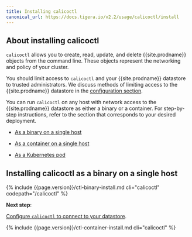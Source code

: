 ```yaml
---
title: Installing calicoctl
canonical_url: https://docs.tigera.io/v2.2/usage/calicoctl/install
---
```


## About installing calicoctl

`calicoctl` allows you to create, read, update, and delete {{site.prodname}} objects
from the command line. These objects represent the networking and policy
of your cluster.

You should limit access to `calicoctl` and your {{site.prodname}} datastore to
trusted administrators. We discuss methods of limiting access to the
{{site.prodname}} datastore in the [configuration section](/{{page.version}}/usage/calicoctl/configure/).

You can run `calicoctl` on any host with network access to the
{{site.prodname}} datastore as either a binary or a container.
For step-by-step instructions, refer to the section that
corresponds to your desired deployment.

- [As a binary on a single host](#installing-calicoctl-as-a-binary-on-a-single-host)

- [As a container on a single host](#installing-calicoctl-as-a-container-on-a-single-host)

- [As a Kubernetes pod](#installing-calicoctl-as-a-kubernetes-pod)


## Installing calicoctl as a binary on a single host

{% include {{page.version}}/ctl-binary-install.md cli="calicoctl" codepath="/calicoctl" %}

**Next step**:

[Configure `calicoctl` to connect to your datastore](/{{page.version}}/usage/calicoctl/configure/).

{% include {{page.version}}/ctl-container-install.md cli="calicoctl" %}
